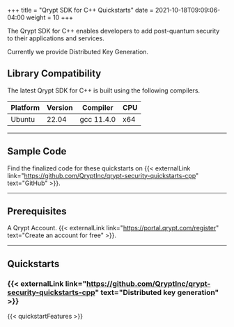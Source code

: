 +++
title = "Qrypt SDK for C++ Quickstarts"
date = 2021-10-18T09:09:06-04:00
weight = 10
+++

The Qrypt SDK for C++ enables developers to add post-quantum security to their applications and services.

Currently we provide Distributed Key Generation.

## Library Compatibility

The latest Qrypt SDK for C++ is built using the following compilers.

| Platform | Version | Compiler  | CPU |
| -------- | ------- | --------- | --- |
| Ubuntu   | 22.04   | gcc 11.4.0 | x64 |

---

## Sample Code

Find the finalized code for these quickstarts on {{< externalLink link="https://github.com/QryptInc/qrypt-security-quickstarts-cpp" text="GitHub" >}}.

---

## Prerequisites

A Qrypt Account. {{< externalLink link="https://portal.qrypt.com/register" text="Create an account for free" >}}.

---

## Quickstarts

### {{< externalLink link="https://github.com/QryptInc/qrypt-security-quickstarts-cpp" text="Distributed key generation" >}}

{{< quickstartFeatures >}}
